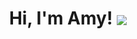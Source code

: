 <div align="center">
  <h1 align="center">Hi, I'm Amy!</h>
  <img src="https://pronoun.cyou/x/y?subject=She&object=Her&height=30" align="center">
</div>

